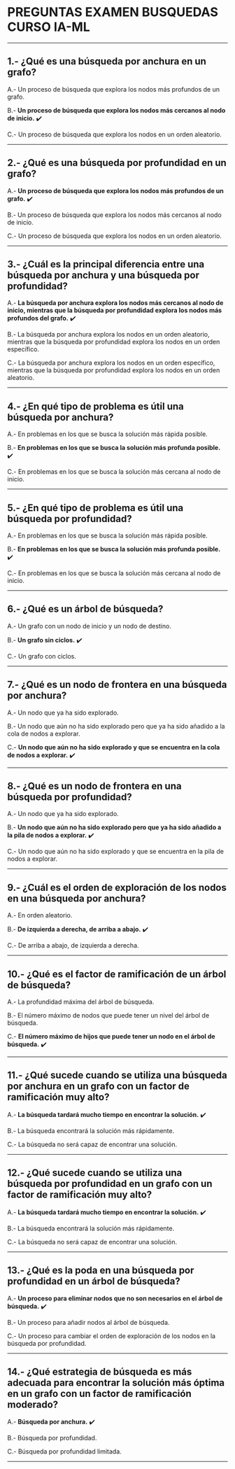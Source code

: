 # PREGUNTAS EXAMEN BUSQUEDAS CURSO IA-ML

---

## 1.- ¿Qué es una búsqueda por anchura en un grafo?

A.- Un proceso de búsqueda que explora los nodos más profundos de un grafo.

B.- **Un proceso de búsqueda que explora los nodos más cercanos al nodo de inicio.** :heavy_check_mark:

C.- Un proceso de búsqueda que explora los nodos en un orden aleatorio.

---

## 2.- ¿Qué es una búsqueda por profundidad en un grafo?

A.- **Un proceso de búsqueda que explora los nodos más profundos de un grafo.** :heavy_check_mark:

B.- Un proceso de búsqueda que explora los nodos más cercanos al nodo de inicio.

C.- Un proceso de búsqueda que explora los nodos en un orden aleatorio.

---

## 3.- ¿Cuál es la principal diferencia entre una búsqueda por anchura y una búsqueda por profundidad?

A.- **La búsqueda por anchura explora los nodos más cercanos al nodo de inicio, mientras que la búsqueda por profundidad explora los nodos más profundos del grafo.** :heavy_check_mark:

B.- La búsqueda por anchura explora los nodos en un orden aleatorio, mientras que la búsqueda por profundidad explora los nodos en un orden específico.

C.- La búsqueda por anchura explora los nodos en un orden específico, mientras que la búsqueda por profundidad explora los nodos en un orden aleatorio.

---

## 4.- ¿En qué tipo de problema es útil una búsqueda por anchura?

A.- En problemas en los que se busca la solución más rápida posible.

B.- **En problemas en los que se busca la solución más profunda posible.** :heavy_check_mark:

C.- En problemas en los que se busca la solución más cercana al nodo de inicio.

---

## 5.- ¿En qué tipo de problema es útil una búsqueda por profundidad?

A.- En problemas en los que se busca la solución más rápida posible.

B.- **En problemas en los que se busca la solución más profunda posible.** :heavy_check_mark:

C.- En problemas en los que se busca la solución más cercana al nodo de inicio.

---

## 6.- ¿Qué es un árbol de búsqueda?

A.- Un grafo con un nodo de inicio y un nodo de destino.

B.- **Un grafo sin ciclos.** :heavy_check_mark:

C.- Un grafo con ciclos.

---

## 7.- ¿Qué es un nodo de frontera en una búsqueda por anchura?

A.- Un nodo que ya ha sido explorado.

B.- Un nodo que aún no ha sido explorado pero que ya ha sido añadido a la cola de nodos a explorar.

C.- **Un nodo que aún no ha sido explorado y que se encuentra en la cola de nodos a explorar.** :heavy_check_mark:

---

## 8.- ¿Qué es un nodo de frontera en una búsqueda por profundidad?

A.- Un nodo que ya ha sido explorado.

B.- **Un nodo que aún no ha sido explorado pero que ya ha sido añadido a la pila de nodos a explorar.** :heavy_check_mark:

C.- Un nodo que aún no ha sido explorado y que se encuentra en la pila de nodos a explorar.

---

## 9.- ¿Cuál es el orden de exploración de los nodos en una búsqueda por anchura?

A.- En orden aleatorio.

B.- **De izquierda a derecha, de arriba a abajo.** :heavy_check_mark:

C.- De arriba a abajo, de izquierda a derecha.

---

## 10.- ¿Qué es el factor de ramificación de un árbol de búsqueda?

A.- La profundidad máxima del árbol de búsqueda.

B.- El número máximo de nodos que puede tener un nivel del árbol de búsqueda.

C.- **El número máximo de hijos que puede tener un nodo en el árbol de búsqueda.** :heavy_check_mark:

---

## 11.- ¿Qué sucede cuando se utiliza una búsqueda por anchura en un grafo con un factor de ramificación muy alto?

A.- **La búsqueda tardará mucho tiempo en encontrar la solución.** :heavy_check_mark:

B.- La búsqueda encontrará la solución más rápidamente.

C.- La búsqueda no será capaz de encontrar una solución.

---

## 12.- ¿Qué sucede cuando se utiliza una búsqueda por profundidad en un grafo con un factor de ramificación muy alto?

A.- **La búsqueda tardará mucho tiempo en encontrar la solución.** :heavy_check_mark:

B.- La búsqueda encontrará la solución más rápidamente.

C.- La búsqueda no será capaz de encontrar una solución.

---

## 13.- ¿Qué es la poda en una búsqueda por profundidad en un árbol de búsqueda?

A.- **Un proceso para eliminar nodos que no son necesarios en el árbol de búsqueda.** :heavy_check_mark:

B.- Un proceso para añadir nodos al árbol de búsqueda.

C.- Un proceso para cambiar el orden de exploración de los nodos en la búsqueda por profundidad.

---

## 14.- ¿Qué estrategia de búsqueda es más adecuada para encontrar la solución más óptima en un grafo con un factor de ramificación moderado?

A.- **Búsqueda por anchura.** :heavy_check_mark:

B.- Búsqueda por profundidad.

C.- Búsqueda por profundidad limitada.

---
